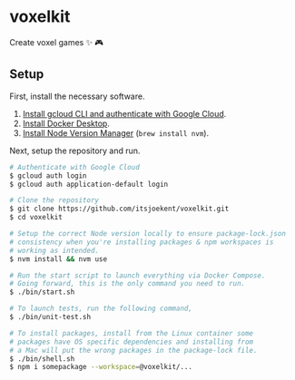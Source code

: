 # voxelkit

Create voxel games ✨ 🎮

## Setup

First, install the necessary software.

1. [Install gcloud CLI and authenticate with Google Cloud](https://cloud.google.com/sdk/docs/install).
2. [Install Docker Desktop](https://docs.docker.com/desktop/install/mac-install/).
3. [Install Node Version Manager](https://github.com/nvm-sh/nvm) (`brew install nvm`).

Next, setup the repository and run.

```sh
# Authenticate with Google Cloud
$ gcloud auth login
$ gcloud auth application-default login

# Clone the repository
$ git clone https://github.com/itsjoekent/voxelkit.git
$ cd voxelkit

# Setup the correct Node version locally to ensure package-lock.json
# consistency when you're installing packages & npm workspaces is
# working as intended.
$ nvm install && nvm use

# Run the start script to launch everything via Docker Compose.
# Going forward, this is the only command you need to run.
$ ./bin/start.sh

# To launch tests, run the following command,
$ ./bin/unit-test.sh

# To install packages, install from the Linux container some
# packages have OS specific dependencies and installing from
# a Mac will put the wrong packages in the package-lock file.
$ ./bin/shell.sh
$ npm i somepackage --workspace=@voxelkit/...
```
